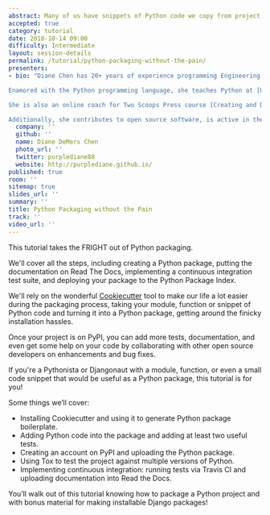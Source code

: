 ```yaml
---
abstract: Many of us have snippets of Python code we copy from project to project. Wouldn't it be nice if we could `pip install` them from PyPI instead of copy-pasting everywhere? But packaging has always been a complicated, scary task. We will take you from copy/paste to `pip install` in one tutorial!
accepted: true
category: tutorial
date: 2018-10-14 09:00
difficulty: Intermediate
layout: session-details
permalink: /tutorial/python-packaging-without-the-pain/
presenters:
- bio: "Diane Chen has 20+ years of experience programming Engineering CAD/CAM software, has built a few websites and worked in hardware testing.

Enamored with the Python programming language, she teaches Python at [UC San Diego Extension](http://bit.ly/UCSDPython), workshops and private courses.

She is also an online coach for Two Scoops Press course [Creating and Distributing Python Packages](https://courses.twoscoopspress.com/courses/creating-and-distributing-python-packages).

Additionally, she contributes to open source software, is active in the local Python and PyLadies user groups and is an organizer and coach for DjangoGirls workshops in the San Diego area."
  company: ''
  github: ''
  name: Diane DeMers Chen
  photo_url: ''
  twitter: purplediane88
  website: http://purplediane.github.io/
published: true
room: ''
sitemap: true
slides_url: ''
summary: ''
title: Python Packaging without the Pain
track: ''
video_url: ''
---
```


This tutorial takes the FRIGHT out of Python packaging.

We'll cover all the steps, including creating a Python package, putting the documentation on Read The Docs, implementing a continuous integration test suite, and deploying your package to the Python Package Index.

We'll rely on the wonderful [Cookiecutter](https://github.com/audreyr/cookiecutter) tool to make our life a lot easier during the packaging process, taking your module, function or snippet of Python code and turning it into a Python package, getting around the finicky installation hassles.

Once your project is on PyPI, you can add more tests, documentation, and even get some help on your code by collaborating with other open source developers on enhancements and bug fixes.

If you're a Pythonista or Djangonaut with a module, function, or even a small code snippet that would be useful as a Python package, this tutorial is for you!

Some things we’ll cover:

- Installing Cookiecutter and using it to generate Python package boilerplate.
- Adding Python code into the package and adding at least two useful tests.
- Creating an account on PyPI and uploading the Python package.
- Using Tox to test the project against multiple versions of Python.
- Implementing continuous integration: running tests via Travis CI and uploading documentation into Read the Docs.

You’ll walk out of this tutorial knowing how to package a Python project and with bonus material for making installable Django packages!
